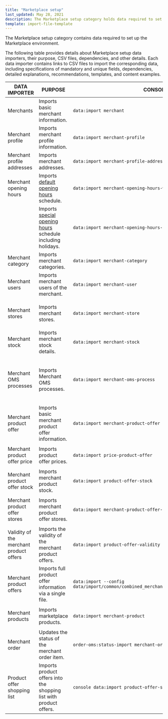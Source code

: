 ```yaml
---
title: "Marketplace setup"
last_updated: May 28, 2021
description: The Marketplace setup category holds data required to set up the Marketplace environment.
template: import-file-template
---
```


The Marketplace setup category contains data required to set up the Marketplace environment.

The following table provides details about Marketplace setup data importers, their purpose, CSV files, dependencies, and other details. Each data importer contains links to CSV files to import the corresponding data, including specifications of mandatory and unique fields, dependencies, detailed explanations, recommendations, templates, and content examples.

| DATA IMPORTER | PURPOSE | CONSOLE COMMAND | FILES | DEPENDENCIES |
|-|-|-|-|-|
| Merchants | Imports basic merchant information. | `data:import merchant` | [merchant.csv](/docs/pbc/all/merchant-management/{{page.version}}/marketplace/import-data/file-details-merchant.csv.html) | [merchant_profile.csv](/docs/pbc/all/merchant-management/{{page.version}}/marketplace/import-data/file-details-merchant-profile.csv.html)  |
| Merchant profile | Imports merchant profile information. | `data:import merchant-profile`  | [merchant_profile.csv](/docs/pbc/all/merchant-management/{{page.version}}/marketplace/import-data/file-details-merchant-profile.csv.html) | [merchant.csv](/docs/pbc/all/merchant-management/{{page.version}}/marketplace/import-data/file-details-merchant.csv.html) |
| Merchant profile addresses | Imports merchant addresses. | `data:import merchant-profile-address` | [merchant_profile_address.csv](/docs/pbc/all/merchant-management/{{page.version}}/marketplace/import-data/file-details-merchant-profile-address.csv.html) | [merchant_profile.csv](/docs/pbc/all/merchant-management/{{page.version}}/marketplace/import-data/file-details-merchant-profile.csv.html) |
| Merchant opening hours | Imports [default opening hours](/docs/pbc/all/merchant-management/{{page.version}}/marketplace/merchant-opening-hours-feature-overview.html) schedule. | `data:import merchant-opening-hours-weekday-schedule ` | [merchant_open_hours_week_day_schedule.csv](/docs/pbc/all/merchant-management/{{page.version}}/marketplace/import-data/file-details-merchant-open-hours-week-day-schedule.csv.html) | [merchant.csv](/docs/pbc/all/merchant-management/{{page.version}}/marketplace/import-data/file-details-merchant.csv.html) |
|  | Imports [special opening hours](/docs/pbc/all/merchant-management/{{page.version}}/marketplace/merchant-opening-hours-feature-overview.html) schedule including holidays. | `data:import merchant-opening-hours-date-schedule` | [merchant_open_hours_date_schedule.csv](/docs/pbc/all/merchant-management/{{page.version}}/marketplace/import-data/file-details-merchant-open-hours-date-schedule.csv.html) | [merchant.csv](/docs/pbc/all/merchant-management/{{page.version}}/marketplace/import-data/file-details-merchant.csv.html) |
| Merchant category | Imports merchant categories. | `data:import merchant-category` | [merchant_category.csv](/docs/pbc/all/merchant-management/{{page.version}}/marketplace/import-data/file-details-merchant-category.csv.html) | [merchant.csv](/docs/pbc/all/merchant-management/{{page.version}}/marketplace/import-data/file-details-merchant.csv.html) |
| Merchant users | Imports merchant users of the merchant. | `data:import merchant-user` | [merchant_user.csv](/docs/pbc/all/merchant-management/{{page.version}}/marketplace/import-data/file-details-merchant-user.csv.html) | [merchant.csv](/docs/pbc/all/merchant-management/{{page.version}}/marketplace/import-data/file-details-merchant.csv.html) |
| Merchant stores | Imports merchant stores. | `data:import merchant-store` | [merchant_store.csv](/docs/pbc/all/merchant-management/{{page.version}}/marketplace/import-data/file-details-merchant-store.csv.html) | <ul><li>[merchant.csv](/docs/pbc/all/merchant-management/{{page.version}}/marketplace/import-data/file-details-merchant.csv.html)</li><li>`stores.php` configuration file of Demo Shop</li></ul> |
| Merchant stock | Imports merchant stock details. | `data:import merchant-stock` | [merchant_stock.csv](/docs/pbc/all/warehouse-management-system/{{page.version}}/marketplace/import-data/file-details-merchant-stock.csv.html) | <ul><li>[merchant.csv](/docs/marketplace/dev/data-import/{{page.version}}/file-details-merchant.csv.html)</li><li>[File details: warehouse.csv](/docs/pbc/all/warehouse-management-system/{{page.version}}/base-shop/import-data/file-details-warehouse.csv.html)</li></ul>  |
| Merchant OMS processes | Imports Merchant OMS processes. | `data:import merchant-oms-process` | [merchant_oms_process.csv](/docs/pbc/all/order-management-system/{{page.version}}/marketplace/import-data/import-file-details-merchant-oms-process.csv.html) | <ul><li>[merchant.csv](/docs/pbc/all/merchant-management/{{page.version}}/marketplace/import-data/file-details-merchant.csv.html)</li><li>OMS configuration that can be found at:<ul><li>`project/config/Zed/oms project/config/Zed/StateMachine`</li><li>`project/config/Zed/StateMachine`</li></ul></li></ul> |
| Merchant product offer | Imports basic merchant product offer information. | `data:import merchant-product-offer` | [merchant_product_offer.csv](/docs/pbc/all/offer-management/{{page.version}}/marketplace/import-and-export-data/import-file-details-merchant-product-offer.csv.html) | <ul><li>[merchant.csv](/docs/pbc/all/merchant-management/{{page.version}}/marketplace/import-data/file-details-merchant.csv.html)</li><li>[File details: product_concrete.csv](/docs/pbc/all/product-information-management/{{page.version}}/base-shop/import-and-export-data/products-data-import/file-details-product-concrete.csv.html)</li></ul>  |
| Merchant product offer price | Imports product offer prices. | `data:import price-product-offer` | [price-product-offer.csv](/docs/pbc/all/price-management/{{page.version}}/marketplace/import-and-export-data/file-details-price-product-offer.csv.html) | <ul><li>[merchant_product_offer.csv](/docs/pbc/all/offer-management/{{page.version}}/marketplace/import-and-export-data/import-file-details-merchant-product-offer.csv.html)</li><li>[product_price.csv](/docs/pbc/all/price-management/{{page.version}}/base-shop/import-and-export-data/file-details-product-price.csv.html)</li></ul> |
| Merchant product offer stock | Imports merchant product stock. | `data:import product-offer-stock` | [product_offer_stock.csv](/docs/pbc/all/warehouse-management-system/{{page.version}}/marketplace/import-data/file-details-product-offer-stock.csv.html) | <ul><li>[merchant_product_offer.csv](/docs/pbc/all/offer-management/{{page.version}}/marketplace/import-and-export-data/import-file-details-merchant-product-offer.csv.html)</li><li>[warehouse.csv](/docs/pbc/all/warehouse-management-system/{{page.version}}/base-shop/import-data/file-details-warehouse.csv.html)</li></ul> |
| Merchant product offer stores | Imports merchant product offer stores. | `data:import merchant-product-offer-store` | [merchant_product_offer_store.csv](/docs/pbc/all/offer-management/{{page.version}}/marketplace/import-and-export-data/import-file-details-merchant-product-offer-store.csv.html) | <ul><li>[merchant_product_offer.csv](/docs/pbc/all/offer-management/{{page.version}}/marketplace/import-and-export-data/import-file-details-merchant-product-offer.csv.html)</li><li>`stores.php` configuration file of Demo Shop</li></ul> |
| Validity of the merchant product offers | Imports the validity of the merchant   product offers. | `data:import product-offer-validity` | [product_offer_validity.csv](/docs/pbc/all/offer-management/{{page.version}}/marketplace/import-and-export-data/import-file-details-product-offer-validity.csv.html) | [merchant_product_offer.csv](/docs/pbc/all/offer-management/{{page.version}}/marketplace/import-and-export-data/import-file-details-merchant-product-offer.csv.html) |
| Merchant product offers | Imports full product offer information via a single file. | `data:import --config data/import/common/combined_merchant_product_offer_import_config_{store}.yml` | [combined_merchant_product_offer.csv](/docs/pbc/all/offer-management/{{page.version}}/marketplace/import-and-export-data/import-file-details-combined-merchant-product-offer.csv.html) | <ul><li>[merchant.csv](/docs/pbc/all/merchant-management/{{page.version}}/marketplace/import-data/file-details-merchant.csv.html)</li><li>`stores.php` configuration file of Demo Shop</li></ul> |
| Merchant products | Imports marketplace products. | `data:import merchant-product` | [merchant_product.csv](/docs/pbc/all/product-information-management/{{page.version}}/marketplace/import-and-export-data/file-details-merchant-product.csv.html) | <ul><li>[merchant.csv](/docs/pbc/all/merchant-management/{{page.version}}/marketplace/import-data/file-details-merchant.csv.html)</li><li>[product_concrete.csv](/docs/pbc/all/product-information-management/{{page.version}}/base-shop/import-and-export-data/products-data-import/file-details-product-concrete.csv.html)</li></ul> |
| Merchant order  | Updates the status of the merchant order item.  | `order-oms:status-import merchant-order-status` |[merchant-order-status.csv](/docs/pbc/all/order-management-system/{{page.version}}/marketplace/import-data/import-file-details-merchant-order-status.csv.html)|   |
| Product offer shopping list | Imports product offers into the shopping list with product offers. | `console data:import product-offer-shopping-list-item` | [product_offer_shopping_list.csv](/docs/marketplace/dev/data-import/{{page.version}}/file-details-product-offer-shopping-list.csv.html)
